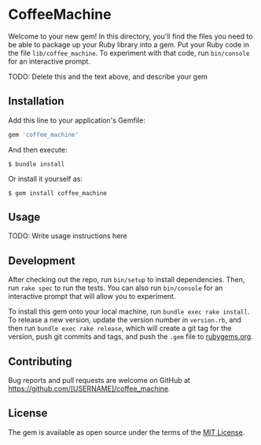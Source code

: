 # CoffeeMachine

Welcome to your new gem! In this directory, you'll find the files you need to be able to package up your Ruby library into a gem. Put your Ruby code in the file `lib/coffee_machine`. To experiment with that code, run `bin/console` for an interactive prompt.

TODO: Delete this and the text above, and describe your gem

## Installation

Add this line to your application's Gemfile:

```ruby
gem 'coffee_machine'
```

And then execute:

    $ bundle install

Or install it yourself as:

    $ gem install coffee_machine

## Usage

TODO: Write usage instructions here

## Development

After checking out the repo, run `bin/setup` to install dependencies. Then, run `rake spec` to run the tests. You can also run `bin/console` for an interactive prompt that will allow you to experiment.

To install this gem onto your local machine, run `bundle exec rake install`. To release a new version, update the version number in `version.rb`, and then run `bundle exec rake release`, which will create a git tag for the version, push git commits and tags, and push the `.gem` file to [rubygems.org](https://rubygems.org).

## Contributing

Bug reports and pull requests are welcome on GitHub at https://github.com/[USERNAME]/coffee_machine.


## License

The gem is available as open source under the terms of the [MIT License](https://opensource.org/licenses/MIT).
